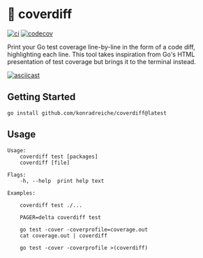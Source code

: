 # 📑 coverdiff
[![ci](https://github.com/konradreiche/coverdiff/actions/workflows/ci.yaml/badge.svg)](https://github.com/konradreiche/coverdiff/actions) [![codecov](https://codecov.io/gh/konradreiche/coverdiff/graph/badge.svg?token=kXoAXWhLJS)](https://codecov.io/gh/konradreiche/coverdiff)

Print your Go test coverage line-by-line in the form of a code diff, highlighting each line. This tool takes inspiration from Go's HTML presentation of test coverage but brings it to the terminal instead.

[![asciicast](https://asciinema.org/a/627967.svg)](https://asciinema.org/a/627967)

## Getting Started

```
go install github.com/konradreiche/coverdiff@latest
```

## Usage

```
Usage:
	coverdiff test [packages]
	coverdiff [file]

Flags:
	-h, --help	print help text

Examples:

	coverdiff test ./...

	PAGER=delta coverdiff test

	go test -cover -coverprofile=coverage.out
	cat coverage.out | coverdiff

	go test -cover -coverprofile >(coverdiff)
```
